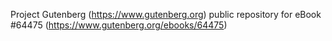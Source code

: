 Project Gutenberg (https://www.gutenberg.org) public repository for
eBook #64475 (https://www.gutenberg.org/ebooks/64475)
